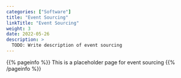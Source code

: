 ```yaml
---
categories: ["Software"]
title: "Event Sourcing"
linkTitle: "Event Sourcing"
weight: 3
date: 2022-05-26
description: >
  TODO: Write description of event sourcing
---
```


{{% pageinfo %}}
This is a placeholder page for event sourcing
{{% /pageinfo %}}
